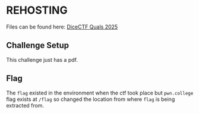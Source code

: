 # REHOSTING

Files can be found here: [DiceCTF Quals 2025](https://github.com/dicegang/dicectf-quals-2025-challenges/blob/main/misc/bcu-binding)

## Challenge Setup
This challenge just has a pdf.

## Flag
The `flag` existed in the environment when the ctf took place but `pwn.college` flag exists at `/flag` so changed the location from where `flag` is being extracted from.